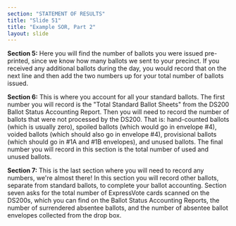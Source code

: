```yaml
---
section: "STATEMENT OF RESULTS"
title: "Slide 51"
title: "Example SOR, Part 2"
layout: slide
---
```


**Section 5:** Here you will find the number of ballots you were issued pre-printed, since we know how many ballots we sent to your precinct. If you received any additional ballots during the day, you would record that on the next line and then add the two numbers up for your total number of ballots issued.

**Section 6:** This is where you account for all your standard ballots. The first number you will record is the "Total Standard Ballot Sheets" from the DS200 Ballot Status Accounting Report. Then you will need to record the number of ballots that were not processed by the DS200. That is: hand-counted ballots (which is usually zero), spoiled ballots (which would go in envelope #4), voided ballots (which should also go in envelope #4), provisional ballots (which should go in #1A and #1B envelopes), and unused ballots. The final number you will record in this section is the total number of used and unused ballots.

**Section 7:** This is the last section where you will need to record any numbers, we're almost there! In this section you will record other ballots, separate from standard ballots, to complete your ballot accounting. Section seven asks for the total number of ExpressVote cards scanned on the DS200s, which you can find on the Ballot Status Accounting Reports, the number of surrendered absentee ballots, and the number of absentee ballot envelopes collected from the drop box.
